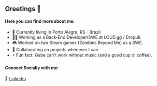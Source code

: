 ## Greetings 👋

#### Here you can find more about me:

- 🏡 Currently living in Porto Alegre, RS - Brazil
- 👨‍💻 Working as a Back-End Developer/SWE at LOUD.gg / Dropull.
- 🎮 Worked on two Steam games (Zombies Beyond Me) as a SWE.
- 🤝 Collaborating on projects whenever I can.
- ⚡ Fun fact: Gabe can't work without music (and a good cup o' coffee).

#### Connect Socially with me:
💼 [LinkedIn](https://www.linkedin.com/in/gabethealves/)
